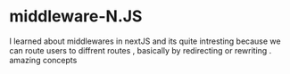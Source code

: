 # middleware-N.JS
I learned about middlewares in nextJS and its quite intresting because we can route users to diffrent routes , basically by redirecting or rewriting . amazing concepts 
